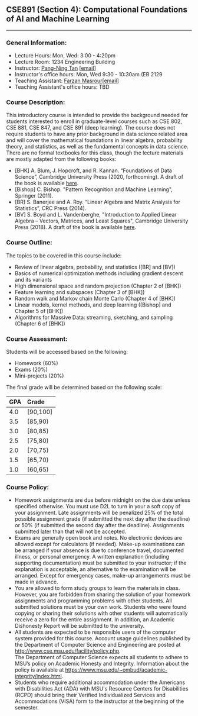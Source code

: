 ## CSE891 (Section 4): Computational Foundations of AI and Machine Learning
---

### General Information:

- Lecture Hours: Mon, Wed: 3:00 - 4:20pm
- Lecture Room: 1234 Engineering Building
- Instructor: [Pang-Ning Tan](http://www.cse.msu.edu/~ptan) [[email](mailto:ptan@msu.edu)]
- Instructor's office hours: Mon, Wed 9:30 - 10:30am (EB 2129
- Teaching Assistant: [Farzan Masrour](http://www.cse.msu.edu/~masrours)[[email](mailto:masrours@msu.edu)]
- Teaching Assistant's office hours: TBD

### Course Description: 
This introductory course is intended to provide the background needed for students interested to enroll in graduate-level courses such as CSE 802, CSE 881, CSE 847, and CSE 891 (deep learning). The course does not require students to have any prior background in data science related area and will cover the mathematical foundations in linear algebra, probability theory, and statistics, as well as the fundamental concepts in data science. There are no formal textbooks for this class, though the lecture materials are mostly adapted from the following books:
- [BHK] A. Blum, J. Hopcroft, and R. Kannan. “Foundations of Data Science”, Cambridge University Press (2020, forthcoming). A draft of the book is available [here](https://www.cs.cornell.edu/jeh/book.pdf).
- [Bishop] C. Bishop. "Pattern Recognition and Machine Learning", Springer (2011). 
- [BR] S. Banerjee and A. Roy. “Linear Algebra and Matrix Analysis for Statistics”, CRC Press (2014).
- [BV] S. Boyd and L. Vandenberghe, "Introduction to Applied Linear Algebra – Vectors, Matrices, and Least Squares", Cambridge University Press (2018). A draft of the book is available [here](http://vmls-book.stanford.edu/).

### Course Outline: 
The topics to be covered in this course include:
- Review of linear algebra, probability, and statistics ([BR] and [BV])
- Basics of numerical optimization methods including gradient descent and its variants
- High dimensional space and random projection (Chapter 2 of [BHK])
- Feature learning and subspaces (Chapter 3 of [BHK])
- Random walk and Markov chain Monte Carlo (Chapter 4 of [BHK])
- Linear models, kernel methods, and deep learning ([Bishop] and Chapter 5 of [BHK])
- Algorithms for Massive Data: streaming, sketching, and sampling (Chapter 6 of [BHK])

### Course Assessment:
Students will be accessed based on the following:
- Homework (60%)
- Exams (20%)
- Mini-projects (20%)

The final grade will be determined based on the following scale:

| GPA |   Grade  |
|-----|:---------|
| 4.0 | [90,100] |
| 3.5 | [85,90)  |
| 3.0 | [80,85)  |
| 2.5 | [75,80)  |
| 2.0 | [70,75)  |
| 1.5 | [65,70)  |
| 1.0 | [60,65)  |

### Course Policy:

- Homework assignments are due before midnight on the due date unless specified otherwise.  You must use D2L to turn in your a soft copy of your assignment. Late assignments will be penalized 25% of the total possible assignment grade (if submitted the next day after the deadline) or 50% (if submitted the second day after the deadline). Assignments submitted later than that will not be accepted.
- Exams are generally open book and notes. No electronic devices are allowed except for calculators (if needed). Make-up examinations can be arranged if your absence is due to conference travel, documented illness, or personal emergency. A written explanation (including supporting documentation) must be submitted to your instructor; if the explanation is acceptable, an alternative to the examination will be arranged. Except for emergency cases, make-up arrangements must be made in advance. 
- You are allowed to form study groups to learn the materials in class. However, you are forbidden from sharing the solution of your homework assignments and programming problems with other students. All submitted solutions must be your own work. Students who were found copying or sharing their solutions with other students will automatically receive a zero for the entire assignment. In addition, an Academic Dishonesty Report will be submitted to the university.
- All students are expected to be responsible users of the computer system provided for this course. Account usage guidelines published by the Department of Computer Science and Engineering are posted at http://www.cse.msu.edu/facility/policy.php.  
The Department of Computer Science expects all students to adhere to MSU’s policy on Academic Honesty and Integrity. Information about the policy is available at https://www.msu.edu/~ombud/academic-integrity/index.html.  
- Students who require additional accommodation under the Americans with Disabilities Act (ADA) with MSU's Resource Centers for Disabilities (RCPD) should bring their Verified Individualized Services and Accommodations (VISA) form to the instructor at the beginning of the semester.
